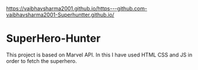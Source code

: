 https://vaibhavsharma2001.github.io/https---github.com-vaibhavsharma2001-Superhuntter.github.io/

# SuperHero-Hunter
This project is based on Marvel API. In this I have used HTML CSS and JS in order to fetch the superhero.
